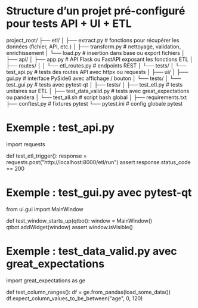 # Structure d’un projet pré-configuré pour tests API + UI + ETL

project_root/
├── etl/
│   ├── extract.py            # fonctions pour récupérer les données (fichier, API, etc.)
│   ├── transform.py          # nettoyage, validation, enrichissement
│   └── load.py               # insertion dans base ou export fichiers
│
├── api/
│   ├── app.py                # API Flask ou FastAPI exposant les fonctions ETL
│   ├── routes/
│   │   └── etl_routes.py     # endpoints REST
│   └── tests/
│       └── test_api.py       # tests des routes API avec httpx ou requests
│
├── ui/
│   ├── gui.py                # interface PySide6 avec affichage / bouton
│   └── tests/
│       └── test_gui.py       # tests avec pytest-qt
│
├── tests/
│   ├── test_etl.py           # tests unitaires sur ETL
│   ├── test_data_valid.py    # tests avec great_expectations ou pandera
│   └── test_all.sh           # script bash global
│
├── requirements.txt
├── conftest.py               # fixtures pytest
└── pytest.ini                # config globale pytest

# Exemple : test_api.py
import requests

def test_etl_trigger():
    response = requests.post("http://localhost:8000/etl/run")
    assert response.status_code == 200

# Exemple : test_gui.py avec pytest-qt
from ui.gui import MainWindow

def test_window_starts_up(qtbot):
    window = MainWindow()
    qtbot.addWidget(window)
    assert window.isVisible()

# Exemple : test_data_valid.py avec great_expectations
import great_expectations as ge

def test_column_ranges():
    df = ge.from_pandas(load_some_data())
    df.expect_column_values_to_be_between("age", 0, 120)
